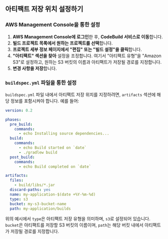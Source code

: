 ## 아티팩트 저장 위치 설정하기

### AWS Management Console을 통한 설정

1. **AWS Management Console에 로그인**한 후, **CodeBuild 서비스로 이동**합니다.
2. **빌드 프로젝트 목록에서 원하는 프로젝트를 선택**합니다.
3. **프로젝트 세부 정보 페이지에서 "편집" 또는 "빌드 설정"을 클릭**합니다.
4. **"아티팩트" 섹션을 찾아** 설정을 조정합니다. 여기서 "아티팩트 유형"을 "Amazon S3"로 설정하고, 원하는 S3 버킷의 이름과 아티팩트가 저장될 경로를 지정합니다.
5. **변경 사항을 저장**합니다.
### `buildspec.yml` 파일을 통한 설정

`buildspec.yml` 파일 내에서 아티팩트 저장 위치를 지정하려면, `artifacts` 섹션에 해당 정보를 포함시켜야 합니다. 예를 들어:

```yaml
version: 0.2

phases:
  pre_build:
    commands:
      - echo Installing source dependencies...
  build:
    commands:
      - echo Build started on `date`
      - ./gradlew build
  post_build:
    commands:
      - echo Build completed on `date`

artifacts:
  files:
    - build/libs/*.jar
  discard-paths: yes
  name: my-application-$(date +%Y-%m-%d)
  type: s3
  bucket: my-s3-bucket-name
  path: my-application/builds

```

위의 예시에서 `type`은 아티팩트 저장 유형을 의미하며, `s3`로 설정되어 있습니다. `bucket`은 아티팩트를 저장할 S3 버킷의 이름이며, `path`는 해당 버킷 내에서 아티팩트가 저장될 경로를 지정합니다.